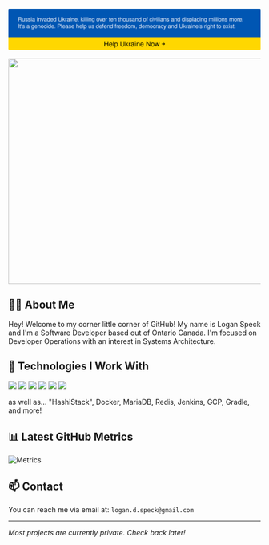 [![Stand With Ukraine](https://raw.githubusercontent.com/vshymanskyy/StandWithUkraine/main/banner2-direct.svg)](https://vshymanskyy.github.io/StandWithUkraine)

<p align="center">
    <img src="https://gist.github.com/deepakbhamla/acd63578b13556b01c3fa9a663e643f5/raw/7fdb456c84df6d70294e673ecbde0420a5c366f8/hello.gif" align="center" width="700" height="450"
</p>
  
## 🧙‍♂️ About Me
Hey! Welcome to my corner little corner of GitHub! My name is Logan Speck and I'm a Software Developer based out of Ontario Canada. I'm focused on Developer Operations with an interest in Systems Architecture.

## 👾 Technologies I Work With
[![](https://img.shields.io/badge/java-2f80ed?style=for-the-badge&logo=java&logoColor=white)](https://adoptopenjdk.net)
[![](https://img.shields.io/badge/bash-2f80ed?style=for-the-badge&logo=gnu-bash&logoColor=white)](https://www.gnu.org/software/bash/)
[![](https://img.shields.io/badge/groovy-2f80ed?style=for-the-badge&logo=apache-groovy&logoColor=white)](https://groovy-lang.org/)
[![](https://img.shields.io/badge/python-2f80ed?style=for-the-badge&logo=python&logoColor=white)](https://python.org/)
[![](https://img.shields.io/badge/rust-2f80ed?style=for-the-badge&logo=rust&logoColor=white)](https://www.rust-lang.org/)
[![](https://img.shields.io/badge/nim-2f80ed?style=for-the-badge&logo=nim&logoColor=white)](https://nim-lang.org/)

as well as... "HashiStack", Docker, MariaDB, Redis, Jenkins, GCP, Gradle, and more!

## 📊 Latest GitHub Metrics
![Metrics](https://metrics.lecoq.io/varrix?template=classic&base.header=0&config.timezone=America%2FToronto&config.octicon=true)

## 📫 Contact
You can reach me via email at: `logan.d.speck@gmail.com`

---
*Most projects are currently private. Check back later!*
